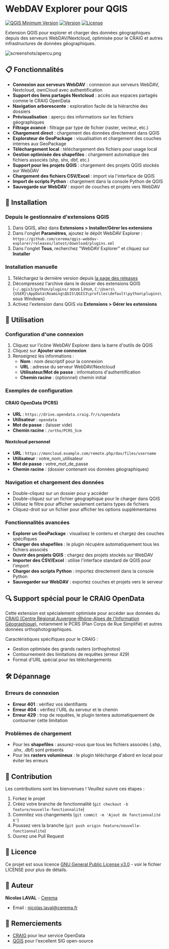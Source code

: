 # WebDAV Explorer pour QGIS

[![QGIS Minimum Version](https://img.shields.io/badge/QGIS-3.16+-green.svg)](https://qgis.org/)
[![Version](https://img.shields.io/badge/version-1.0-blue.svg)](https://github.com/cerema/qgis-webdav-explorer)
[![License](https://img.shields.io/badge/license-GPL--3.0-orange.svg)](LICENSE)

Extension QGIS pour explorer et charger des données géographiques depuis des serveurs WebDAV/Nextcloud, optimisée pour le CRAIG et autres infrastructures de données géographiques.

![screenshots/apercu.png](https://docs.numerique.gouv.fr/media/1f66a9f2-df28-4c84-99e9-7703b28848be/attachments/75b5106e-91d4-432c-8cf9-378a64d6c2cd.png)

## 📋 Fonctionnalités

- **Connexion aux serveurs WebDAV** : connexion aux serveurs WebDAV, Nextcloud, ownCloud avec authentification
- **Support des liens partagés Nextcloud** : accès aux espaces partagés comme le CRAIG OpenData
- **Navigation arborescente** : exploration facile de la hiérarchie des dossiers
- **Prévisualisation** : aperçu des informations sur les fichiers géographiques
- **Filtrage avancé** : filtrage par type de fichier (raster, vecteur, etc.)
- **Chargement direct** : chargement des données directement dans QGIS
- **Explorateur de GeoPackage** : visualisation et chargement des couches internes aux GeoPackage
- **Téléchargement local** : téléchargement des fichiers pour usage local
- **Gestion optimisée des shapefiles** : chargement automatique des fichiers associés (shp, shx, dbf, etc.)
- **Support pour les projets QGIS** : chargement des projets QGIS stockés sur WebDAV
- **Chargement des fichiers CSV/Excel** : import via l'interface de QGIS
- **Import de scripts Python** : chargement dans la console Python de QGIS
- **Sauvegarde sur WebDAV** : export de couches et projets vers WebDAV

## 🔧 Installation

### Depuis le gestionnaire d'extensions QGIS

1. Dans QGIS, allez dans **Extensions > Installer/Gérer les extensions**
2. Dans l'onglet **Paramètres**, ajoutez le dépôt WebDAV Explorer : `https://github.com/cerema/qgis-webdav-explorer/releases/latest/download/plugins.xml`
3. Dans l'onglet **Tous**, recherchez "WebDAV Explorer" et cliquez sur **Installer**

### Installation manuelle

1. Téléchargez la dernière version depuis [la page des releases](https://github.com/cerema/qgis-webdav-explorer/releases)
2. Décompressez l'archive dans le dossier des extensions QGIS (`~/.qgis3/python/plugins/` sous Linux, `C:\Users\{USER}\AppData\Roaming\QGIS\QGIS3\profiles\default\python\plugins\` sous Windows)
3. Activez l'extension dans QGIS via **Extensions > Gérer les extensions**

## 🚀 Utilisation

### Configuration d'une connexion

1. Cliquez sur l'icône WebDAV Explorer dans la barre d'outils de QGIS
2. Cliquez sur **Ajouter une connexion**
3. Renseignez les informations :
   - **Nom** : nom descriptif pour la connexion
   - **URL** : adresse du serveur WebDAV/Nextcloud
   - **Utilisateur/Mot de passe** : informations d'authentification
   - **Chemin racine** : (optionnel) chemin initial

### Exemples de configuration

#### CRAIG OpenData (PCRS)

- **URL** : `https://drive.opendata.craig.fr/s/opendata`
- **Utilisateur** : `opendata`
- **Mot de passe** : (laisser vide)
- **Chemin racine** : `/ortho/PCRS_5cm`

#### Nextcloud personnel

- **URL** : `https://moncloud.example.com/remote.php/dav/files/username`
- **Utilisateur** : votre_nom_utilisateur
- **Mot de passe** : votre_mot_de_passe
- **Chemin racine** : (dossier contenant vos données géographiques)

### Navigation et chargement des données

- Double-cliquez sur un dossier pour y accéder
- Double-cliquez sur un fichier géographique pour le charger dans QGIS
- Utilisez le filtre pour afficher seulement certains types de fichiers
- Cliquez-droit sur un fichier pour afficher les options supplémentaires

### Fonctionnalités avancées

- **Explorer un GeoPackage** : visualisez le contenu et chargez des couches spécifiques
- **Charger des shapefiles** : le plugin récupère automatiquement tous les fichiers associés
- **Ouvrir des projets QGIS** : chargez des projets stockés sur WebDAV
- **Importer des CSV/Excel** : utilise l'interface standard de QGIS pour l'import
- **Charger des scripts Python** : importez directement dans la console Python
- **Sauvegarder sur WebDAV** : exportez couches et projets vers le serveur

## 🔍 Support spécial pour le CRAIG OpenData

Cette extension est spécialement optimisée pour accéder aux données du [CRAIG (Centre Régional Auvergne-Rhône-Alpes de l'Information Géographique)](https://www.craig.fr), notamment le PCRS (Plan Corps de Rue Simplifié) et autres données orthophotographiques.

Caractéristiques spécifiques pour le CRAIG :
- Gestion optimisée des grands rasters (orthophotos)
- Contournement des limitations de requêtes (erreur 429)
- Format d'URL spécial pour les téléchargements

## 🛠️ Dépannage

### Erreurs de connexion

- **Erreur 401** : vérifiez vos identifiants
- **Erreur 404** : vérifiez l'URL du serveur et le chemin
- **Erreur 429** : trop de requêtes, le plugin tentera automatiquement de contourner cette limitation

### Problèmes de chargement

- Pour les **shapefiles** : assurez-vous que tous les fichiers associés (.shp, .shx, .dbf) sont présents
- Pour les **rasters volumineux** : le plugin télécharge d'abord en local pour éviter les erreurs

## 📝 Contribution

Les contributions sont les bienvenues ! Veuillez suivre ces étapes :

1. Forkez le projet
2. Créez votre branche de fonctionnalité (`git checkout -b feature/nouvelle-fonctionnalite`)
3. Commitez vos changements (`git commit -m 'Ajout de fonctionnalité X'`)
4. Poussez vers la branche (`git push origin feature/nouvelle-fonctionnalite`)
5. Ouvrez une Pull Request

## 📄 Licence

Ce projet est sous licence [GNU General Public License v3.0](LICENSE) - voir le fichier LICENSE pour plus de détails.

## 👤 Auteur

**Nicolas LAVAL** - [Cerema](https://www.cerema.fr)
- Email : nicolas.laval@cerema.fr

## 🙏 Remerciements

- [CRAIG](https://www.craig.fr) pour leur service OpenData
- [QGIS](https://qgis.org) pour l'excellent SIG open-source 
